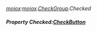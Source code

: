_[mojox](../../modules/mojox/mojox-module.md):[mojox](../../modules/mojox/mojox-module.md).[CheckGroup](../../modules/mojox/mojox-checkgroup.md).Checked_
##### Property Checked:[CheckButton](../../modules/mojox/mojox-checkbutton.md)
